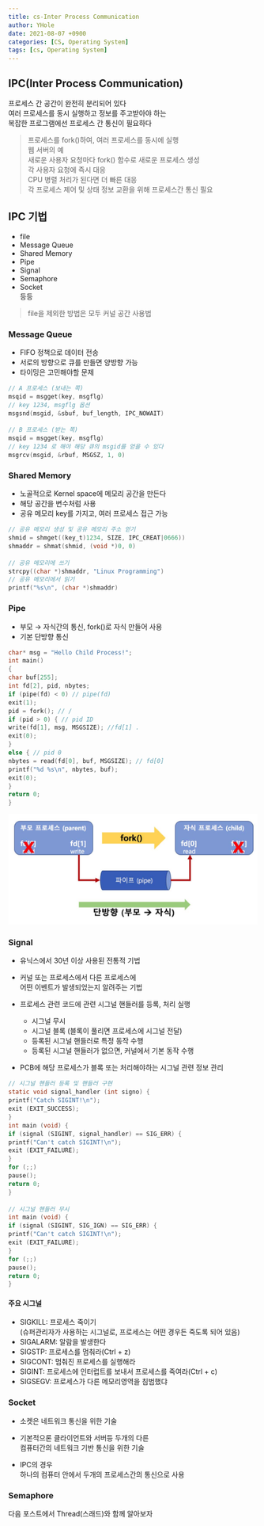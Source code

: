 ```yaml
---
title: cs-Inter Process Communication
author: YHole
date: 2021-08-07 +0900
categories: [CS, Operating System]
tags: [cs, Operating System]
---
```


## IPC(Inter Process Communication)

프로세스 간 공간이 완전히 분리되어 있다  
여러 프로세스를 동시 실행하고 정보를 주고받아야 하는  
복잡한 프로그램에선 프로세스 간 통신이 필요하다

> 프로세스를 fork()하여, 여러 프로세스를 동시에 실행  
  > 웹 서버의 예  
  > 새로운 사용자 요청마다 fork() 함수로 새로운 프로세스 생성  
  > 각 사용자 요청에 즉시 대응  
  > CPU 병렬 처리가 된다면 더 빠른 대응  
  > 각 프로세스 제어 및 상태 정보 교환을 위해 프로세스간 통신 필요

## IPC 기법

- file
- Message Queue
- Shared Memory
- Pipe
- Signal
- Semaphore
- Socket  
등등

> file을 제외한 방법은 모두 커널 공간 사용법


### Message Queue

- FIFO 정책으로 데이터 전송
- 서로의 방향으로 큐를 만들면 양방향 가능
- 타이밍은 고민해야할 문제

```c
// A 프로세스 (보내는 쪽)
msqid = msgget(key, msgflg)
// key 1234, msgflg 옵션
msgsnd(msgid, &sbuf, buf_length, IPC_NOWAIT)

// B 프로세스 (받는 쪽)
msqid = msgget(key, msgflg) 
// key 1234 로 해야 해당 큐의 msgid를 얻을 수 있다
msgrcv(msgid, &rbuf, MSGSZ, 1, 0)
```

### Shared Memory

- 노골적으로 Kernel space에 메모리 공간을 만든다
- 해당 공간을 변수처럼 사용
- 공유 메모리 key를 가지고, 여러 프로세스 접근 가능

```c
// 공유 메모리 생성 및 공유 메모리 주소 얻기
shmid = shmget((key_t)1234, SIZE, IPC_CREAT|0666))
shmaddr = shmat(shmid, (void *)0, 0)

// 공유 메모리에 쓰기
strcpy((char *)shmaddr, "Linux Programming")
// 공유 메모리에서 읽기
printf("%s\n", (char *)shmaddr)
```


### Pipe

- 부모 → 자식간의 통신, fork()로 자식 만들어 사용
- 기본 단방향 통신

```c
char* msg = "Hello Child Process!";
int main()
{
char buf[255];
int fd[2], pid, nbytes;
if (pipe(fd) < 0) // pipe(fd)
exit(1);
pid = fork(); // /
if (pid > 0) { // pid ID
write(fd[1], msg, MSGSIZE); //fd[1] .
exit(0);
}
else { // pid 0
nbytes = read(fd[0], buf, MSGSIZE); // fd[0]
printf("%d %s\n", nbytes, buf);
exit(0);
}
return 0;
}
```

![pipe](/assets/img/docsitem/pipe.jpg)


### Signal

- 유닉스에서 30년 이상 사용된 전통적 기법
- 커널 또는 프로세스에서 다른 프로세스에  
어떤 이벤트가 발생되었는지 알려주는 기법
- 프로세스 관련 코드에 관련 시그널 핸들러를 등록, 처리 실행
  - 시그널 무시
  - 시그널 블록 (블록이 풀리면 프로세스에 시그널 전달)
  - 등록된 시그널 핸들러로 특정 동작 수행
  - 등록된 시그널 핸들러가 없으면, 커널에서 기본 동작 수행

- PCB에 해당 프로세스가 블록 또는 처리해야하는 시그널 관련 정보 관리

```c
// 시그널 핸들러 등록 및 핸들러 구현
static void signal_handler (int signo) {
printf("Catch SIGINT!\n");
exit (EXIT_SUCCESS);
}
int main (void) {
if (signal (SIGINT, signal_handler) == SIG_ERR) {
printf("Can't catch SIGINT!\n");
exit (EXIT_FAILURE);
}
for (;;)
pause();
return 0;
}

// 시그널 핸들러 무시 
int main (void) {
if (signal (SIGINT, SIG_IGN) == SIG_ERR) {
printf("Can't catch SIGINT!\n");
exit (EXIT_FAILURE);
}
for (;;)
pause();
return 0;
}
```


#### 주요 시그널

-	SIGKILL: 프로세스 죽이기  
(슈퍼관리자가 사용하는 시그널로, 프로세스는 어떤 경우든 죽도록 되어 있음)
-	SIGALARM: 알람을 발생한다
-	SIGSTP: 프로세스를 멈춰라(Ctrl + z)
-	SIGCONT: 멈춰진 프로세스를 실행해라
-	SIGINT: 프로세스에 인터럽트를 보내서 프로세스를 죽여라(Ctrl + c)
-	SIGSEGV: 프로세스가 다른 메모리영역을 침범했댜

### Socket  

- 소켓은 네트워크 통신을 위한 기술
- 기본적으론 클라이언트와 서버등 두개의 다른  
컴퓨터간의 네트워크 기반 통신을 위한 기술

- IPC의 경우  
하나의 컴퓨터 안에서 두개의 프로세스간의 통신으로 사용


### Semaphore

다음 포스트에서 Thread(스래드)와 함께 알아보자

